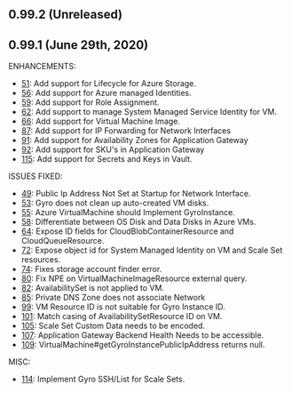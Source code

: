 ## 0.99.2 (Unreleased)

## 0.99.1 (June 29th, 2020)

ENHANCEMENTS:

* [51](https://github.com/perfectsense/gyro-azure-provider/issues/51): Add support for Lifecycle for Azure Storage.
* [56](https://github.com/perfectsense/gyro-azure-provider/issues/56): Add support for Azure managed Identities.
* [59](https://github.com/perfectsense/gyro-azure-provider/issues/59): Add support for Role Assignment.
* [62](https://github.com/perfectsense/gyro-azure-provider/issues/62): Add support to manage System Managed Service Identity for VM.
* [66](https://github.com/perfectsense/gyro-azure-provider/issues/66): Add support for Virtual Machine Image.
* [87](https://github.com/perfectsense/gyro-azure-provider/issues/87): Add support for IP Forwarding for Network Interfaces
* [91](https://github.com/perfectsense/gyro-azure-provider/issues/91): Add support for Availability Zones for Application Gateway
* [92](https://github.com/perfectsense/gyro-azure-provider/issues/92): Add support for SKU's in Application Gateway
* [115](https://github.com/perfectsense/gyro-azure-provider/issues/115): Add support for Secrets and Keys in Vault.

ISSUES FIXED:

* [49](https://github.com/perfectsense/gyro-azure-provider/issues/49): Public Ip Address Not Set at Startup for Network Interface.
* [53](https://github.com/perfectsense/gyro-azure-provider/issues/53): Gyro does not clean up auto-created VM disks.
* [55](https://github.com/perfectsense/gyro-azure-provider/issues/55): Azure VirtualMachine should Implement GyroInstance.
* [58](https://github.com/perfectsense/gyro-azure-provider/issues/58): Differentiate between OS Disk and Data Disks in Azure VMs.
* [64](https://github.com/perfectsense/gyro-azure-provider/issues/64): Expose ID fields for CloudBlobContainerResource and CloudQueueResource.
* [72](https://github.com/perfectsense/gyro-azure-provider/issues/72): Expose object id for System Managed Identity on VM and Scale Set resources.
* [74](https://github.com/perfectsense/gyro-azure-provider/issues/70): Fixes storage account finder error.
* [80](https://github.com/perfectsense/gyro-azure-provider/issues/80): Fix NPE on VirtualMachineImageResource external query.
* [82](https://github.com/perfectsense/gyro-azure-provider/issues/82): AvailabilitySet is not applied to VM.
* [85](https://github.com/perfectsense/gyro-azure-provider/issues/85): Private DNS Zone does not associate Network
* [99](https://github.com/perfectsense/gyro-azure-provider/issues/99): VM Resource ID is not suitable for Gyro Instance ID.
* [101](https://github.com/perfectsense/gyro-azure-provider/issues/101): Match casing of AvailabilitySetResource ID on VM.
* [105](https://github.com/perfectsense/gyro-azure-provider/issues/105): Scale Set Custom Data needs to be encoded.
* [107](https://github.com/perfectsense/gyro-azure-provider/issues/107): Application Gateway Backend Health Needs to be accessible.
* [109](https://github.com/perfectsense/gyro-azure-provider/issues/110): VirtualMachine#getGyroInstancePublicIpAddress returns null.

MISC:

* [114](https://github.com/perfectsense/gyro-azure-provider/issues/114): Implement Gyro SSH/List for Scale Sets.
